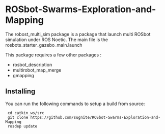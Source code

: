 # ROSbot-Swarms-Exploration-and-Mapping

The robost_multi_sim package is a package that launch multi ROSbot simulation under ROS Noetic.
The main file is the rosbots_starter_gazebo_main.launch

This package requires a few other packages :
  * rosbot_description
  * multirobot_map_merge
  * gmapping


Installing
----------

You can run the following commands to setup a build from source:

```
 cd catkin_ws/src
 git clone https://github.com/sugnite/ROSbot-Swarms-Exploration-and-Mapping
 rosdep update

```
